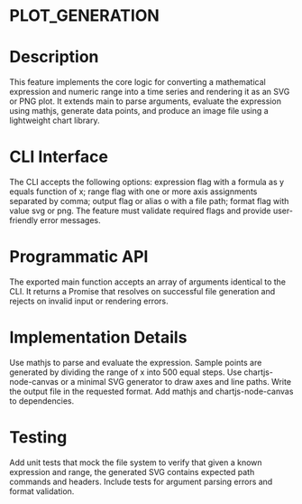 # PLOT_GENERATION

# Description
This feature implements the core logic for converting a mathematical expression and numeric range into a time series and rendering it as an SVG or PNG plot. It extends main to parse arguments, evaluate the expression using mathjs, generate data points, and produce an image file using a lightweight chart library.

# CLI Interface
The CLI accepts the following options: expression flag with a formula as y equals function of x; range flag with one or more axis assignments separated by comma; output flag or alias o with a file path; format flag with value svg or png. The feature must validate required flags and provide user-friendly error messages.

# Programmatic API
The exported main function accepts an array of arguments identical to the CLI. It returns a Promise that resolves on successful file generation and rejects on invalid input or rendering errors.

# Implementation Details
Use mathjs to parse and evaluate the expression. Sample points are generated by dividing the range of x into 500 equal steps. Use chartjs-node-canvas or a minimal SVG generator to draw axes and line paths. Write the output file in the requested format. Add mathjs and chartjs-node-canvas to dependencies.

# Testing
Add unit tests that mock the file system to verify that given a known expression and range, the generated SVG contains expected path commands and headers. Include tests for argument parsing errors and format validation.

